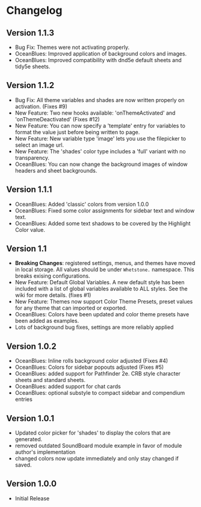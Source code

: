 # Changelog

## Version 1.1.3

 * Bug Fix: Themes were not activating properly.
 * OceanBlues: Improved application of background colors and images.
 * OceanBlues: Improved compatibility with dnd5e default sheets and tidy5e sheets.

## Version 1.1.2

 * Bug Fix: All theme variables and shades are now written properly on activation. (Fixes #9)
 * New Feature: Two new hooks available: 'onThemeActivated' and 'onThemeDeactivated' (Fixes #12)
 * New Feature: You can now specify a 'template' entry for variables to format the value just before being written to page.
 * New Feature: New variable type 'image' lets you use the filepicker to select an image url.
 * New Feature: The 'shades' color type includes a 'full' variant with no transparency.
 * OceanBlues: You can now change the background images of window headers and sheet backgrounds.

## Version 1.1.1

 * OceanBlues: Added 'classic' colors from version 1.0.0
 * OceanBlues: Fixed some color assignments for sidebar text and window text.
 * OceanBlues: Added some text shadows to be covered by the Highlight Color value.

## Version 1.1

 * **Breaking Changes**: registered settings, menus, and themes have moved in local storage. All values should be under `Whetstone.` namespace. This breaks exising configurations.
 * New Feature: Default Global Variables. A new default style has been included with a list of global variables available to ALL styles. See the wiki for more details. (fixes #1)
 * New Feature: Themes now support Color Theme Presets, preset values for any theme that can imported or exported.
 * OceanBlues: Colors have been updated and color theme presets have been added as examples.
 * Lots of background bug fixes, settings are more reliably applied

## Version 1.0.2

 * OceanBlues: Inline rolls background color adjusted (Fixes #4)
 * OceanBlues: Colors for sidebar popouts adjusted (Fixes #5)
 * OceanBlues: added support for Pathfinder 2e. CRB style character sheets and standard sheets.
 * OceanBlues: added support for chat cards
 * OceanBlues: optional substyle to compact sidebar and compendium entries 

## Version 1.0.1

 * Updated color picker for 'shades' to display the colors that are generated.
 * removed outdated SoundBoard module example in favor of module author's implementation
 * changed colors now update immediately and only stay changed if saved.

## Version 1.0.0

 * Initial Release